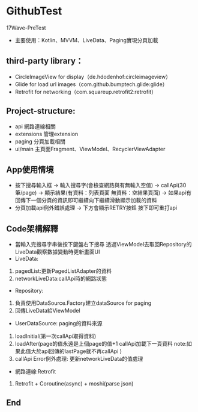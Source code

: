 # GithubTest
17Wave-PreTest
- 主要使用：Kotlin、MVVM、LiveData、Paging實現分頁加載

## third-party library：
- CircleImageView for display（de.hdodenhof:circleimageview）
- Glide for load url images（com.github.bumptech.glide:glide）
- Retrofit for networking（com.squareup.retrofit2:retrofit）

## Project-structure:
- api 網路連線相關
- extensions 管理extension
- paging 分頁加載相關
- ui/main 主頁面Fragment、ViewModel、RecyclerViewAdapter

## App使用情境
- 按下搜尋輸入框 -> 輸入搜尋字(會檢查網路與有無輸入空值) -> callApi(30筆/page) -> 顯示結果(有資料：列表頁面 無資料：空結果頁面) -> 如果api有回傳下一個分頁的資訊即可繼續向下繼續滑動顯示加載的資料
- 分頁加載api例外錯誤處理 -> 下方會顯示RETRY按鈕 按下即可重打api

## Code架構解釋
- 當輸入完搜尋字串後按下鍵盤右下搜尋 透過ViewModel去取回Repository的LiveData觀察數據變動時更新畫面UI 
- LiveData:
1. pagedList:更新PagedListAdapter的資料
2. networkLiveData:callApi時的網路狀態

- Repository:
1. 負責使用DataSource.Factory建立dataSource for paging
2. 回傳LiveData給ViewModel

- UserDataSource: paging的資料來源
1. loadInitial(第一次callApi取得資料)
2. loadAfter(page的值永遠是上個page的值+1 callApi加載下一頁資料 note:如果此值大於api回傳的lastPage就不再callApi )
3. callApi Error例外處理: 更新networkLiveData的值處理

- 網路連線:Retrofit
1. Retrofit + Coroutine(async) + moshi(parse json)

## End
